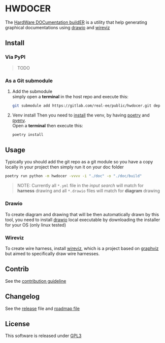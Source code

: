 # HWDOCER

The [HardWare DOCumentation buildER][home_link] is a utility that help generating graphical documentations using [drawio][drawio_link] and [wireviz][wireviz_link]

## Install

### Via PyPI

> TODO

### As a Git submodule

1. Add the submodule  
   simply open a **terminal** in the host repo and execute this:

   ```bash
   git submodule add https://gitlab.com/real-ee/public/hwdocer.git dep/hwdocer
   ```

2. Venv install
   Then you need to [install](https://laurencedv.org/computing/python) the venv, by having [poetry][poetry_link] and [pyenv][pyenv_link].  
   Open a **terminal** then execute this:

   ```bash
   poetry install
   ```

## Usage

Typically you should add the git repo as a git module so you have a copy locally in your project then simply run it on your doc folder

```bash
poetry run python -m hwdocer -vvvv -i "./doc" -o "./doc/build"
```

> NOTE: Currently all `*.yml` file in the _input search_ will match for **harness** drawing and all `*.drawio` files will match for **diagram** drawing

### Drawio

To create diagram and drawing that will be then automatically drawn by this tool, you need to install [drawio][drawio_link] local executable by downloading the installer for your OS (only linux tested)

### Wireviz

To create wire harness, install [wireviz][wireviz_link], which is a project based on [graphviz][graphviz_link] but aimed to specifically draw wire harnesses.

## Contrib

See the [contribution guideline][contrib_file]

## Changelog

See the [release][release_file] file and [roadmap file][roadmap_file]

## License

This software is released under [GPL3][license_file]

<!-- links -->

[home_link]: https://gitlab.com/realee-laurencedv/hwdocbuilder
[poetry_link]: https://python-poetry.org/docs/
[pyenv_link]: https://github.com/pyenv/pyenv
[drawio_link]: https://github.com/jgraph/drawio-desktop/releases/
[wireviz_link]: https://github.com/wireviz/WireViz
[graphviz_link]: https://graphviz.org/

<!-- files -->

[release_file]: doc/release.md
[roadmap_file]: doc/roadmap.md
[contrib_file]: doc/contrib.md
[license_file]: license
